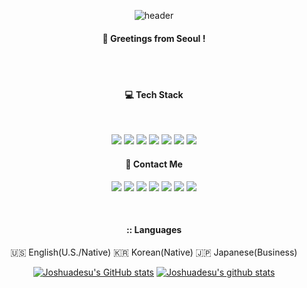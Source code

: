 <div align="center"> 

  ![header](https://capsule-render.vercel.app/api?type=cylinder&color=000000&height=150&section=header&text=Joshua-desu&fontColor=ffffff&fontSize=70&animation=fadeIn&fontAlignY=55)
  <br/>
  ####  :wave: Greetings from Seoul !
  <br/>
  <br/>
  
  ####  :computer: Tech Stack

  <br/>
  
  <a href="https://www.unrealengine.com/en-US/unreal-engine-5?gclid=CjwKCAiA98WrBhAYEiwA2WvhOqf8MSRRVD8eQxQm5UTxwYQlxvVgvieSPi5xux5n4aRVeotRCDIEnhoCneQQAvD_BwE"><img src="https://img.shields.io/badge/Unreal-0E1128?style=for-the-badge&logo=unrealengine&logoColor=white"/></a>
  <img src="https://img.shields.io/badge/C++-00599C?style=for-the-badge&logo=cplusplus&logoColor=white">
  <a href="https://azure.microsoft.com/en-us"><img src="https://img.shields.io/badge/Azure-0078D4?style=for-the-badge&logo=microsoftazure&logoColor=white"/></a>
  <a href="https://www.docker.com/"><img src="https://img.shields.io/badge/Docker-2496ED?style=for-the-badge&logo=docker&logoColor=white"/></a>
  <a href="https://aws.amazon.com/free/?nc1=h_ls&all-free-tier.sort-by=item.additionalFields.SortRank&all-free-tier.sort-order=asc&awsf.Free%20Tier%20Types=*all&awsf.Free%20Tier%20Categories=*all"><img src="[https://img.shields.io/badge/AWS-232F3E?style=for-the-badge&logo=aws&logoColor=white](https://img.shields.io/badge/AWS-232F3E?style=flat-square&logo=amazonaws&logoColor=white)"/></a>
  <a href="https://www.oracle.com/kr/java/technologies/downloads/"><img src="https://img.shields.io/badge/Java-007396?style=for-the-badge&logo=java&logoColor=white"></a>
  <img src="https://img.shields.io/badge/-React-61DAFB?style=for-the-badge&logo=react&logoColor=white" />
  <br/>
  
  ####  :postbox: Contact Me
  
  <a href="https://github.com/joshuadesu"><img src="https://img.shields.io/badge/github-181717?style=for-the-badge&logo=github&logoColor=white&link=https://github.com/joshuadesu"/></a>
  <a href="https://discord.com"><img src="https://img.shields.io/badge/Discord-5865F2?style=for-the-badge&logo=discord&logoColor=white"/></a>
  <a href="https://steamcommunity.com"><img src="https://img.shields.io/badge/Steam-000000?style=for-the-badge&logo=steam&logoColor=white"/></a>
  <img src="https://img.shields.io/badge/PlayStation-003791?style=for-the-badge&logo=playstation&logoColor=white"/>
  <a href="https://twitter.com"><img src="https://img.shields.io/badge/X-000000?style=for-the-badge&logo=x&logoColor=white"/></a>
  <a href="https://open.kakao.com"><img src="https://img.shields.io/badge/KakaoTalk-FFCD00?style=for-the-badge&logo=kakaotalk&logoColor=white"/></a>
  <a href="https://velog.io"><img src="https://img.shields.io/badge/velog-20c997?style=for-the-badge&logo=velog&logoColor=white"/></a>



  <br/>

  ####   :: Languages
  🇺🇸 English(U.S./Native)
  🇰🇷 Korean(Native) 
  🇯🇵 Japanese(Business)

  [![Joshuadesu's GitHub stats](https://github-readme-stats.vercel.app/api?username=joshuadesu&include_all_commits=true&show_icons=true&theme=tokyonight)](https://github.com/joshuadesu/github-readme-stats)
  [![Joshuadesu's github stats](https://github-readme-stats.vercel.app/api/top-langs/?username=joshuadesu&show_icons=true&hide_border=true&title_color=004386&icon_color=004386&layout=compact)](https://github.com/joshuadesu)


</div>
